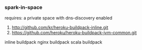### spark-in-space

requires: a private space with dns-discovery enabled

1. http://github.com/kr/heroku-buildpack-inline.git
2. https://github.com/heroku/heroku-buildpack-jvm-common.git

inline buildpack
nginx buildpack
scala buildpack
